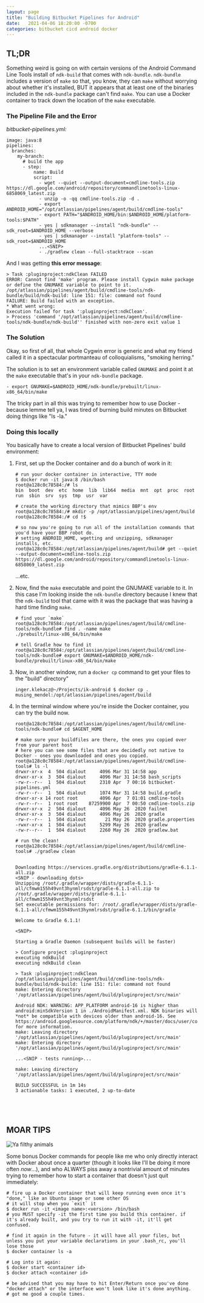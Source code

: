 ```yaml
---
layout: page
title: "Building Bitbucket Pipelines for Android"
date:   2021-04-06 18:20:00 -0700
categories: bitbucket cicd android docker
---
```


## TL;DR ##
Something weird is going on with certain versions of the Android Command Line Tools install of `ndk-build` that comes with `ndk-bundle`.  `ndk-bundle` includes a version of `make` so that, you know, they can `make` without worrying about whether it's installed, BUT it appears that at least one of the binaries included in the `ndk-bundle` package can't find `make`. You can use a Docker container to track down the location of the `make` executable.

### The Pipeline File and the Error ###
_bitbucket-pipelines.yml:_
```
image: java:8
pipelines:
  branches: 
    my-branch:
      # build the app
      - step:
          name: Build
          script:
            - wget --quiet --output-document=cmdline-tools.zip https://dl.google.com/android/repository/commandlinetools-linux-6858069_latest.zip
            - unzip -o -qq cmdline-tools.zip -d .
            - export ANDROID_HOME="/opt/atlassian/pipelines/agent/build/cmdline-tools"
            - export PATH="$ANDROID_HOME/bin:$ANDROID_HOME/platform-tools:$PATH" 
            - yes | sdkmanager --install "ndk-bundle" --sdk_root=$ANDROID_HOME --verbose
            - yes | sdkmanager --install "platform-tools" --sdk_root=$ANDROID_HOME
            ...<SNIP>
            - ./gradlew clean --full-stacktrace --scan
```

And I was getting **this error message**:
```
> Task :pluginproject:ndkClean FAILED
ERROR: Cannot find 'make' program. Please install Cygwin make package
or define the GNUMAKE variable to point to it.
/opt/atlassian/pipelines/agent/build/cmdline-tools/ndk-bundle/build/ndk-build: line 151: file: command not found
FAILURE: Build failed with an exception.
* What went wrong:
Execution failed for task ':pluginproject:ndkClean'.
> Process 'command '/opt/atlassian/pipelines/agent/build/cmdline-tools/ndk-bundle/ndk-build'' finished with non-zero exit value 1
```

### The Solution ###

Okay, so first of all, that whole Cygwin error is generic and what my friend called it in a spectacular portmanteau of colloquialisms, "smoking herring."

The solution is to set an environment variable called `GNUMAKE` and point it at the `make` executable that's in your `ndk-bundle` package.

```
- export GNUMAKE=$ANDROID_HOME/ndk-bundle/prebuilt/linux-x86_64/bin/make
```

The tricky part in all this was trying to remember how to use Docker - because lemme tell ya, I was tired of burning build minutes on Bitbucket doing things like "ls -la."


### Doing this locally ###
You basically have to create a local version of Bitbucket Pipelines' build environment:


1. First, set up the Docker container and do a bunch of work in it:

    ```
    # run your docker container in interactive, TTY mode
    $ docker run -it java:8 /bin/bash
    root@a128c0c78584:/# ls
    bin  boot  dev  etc  home  lib  lib64  media  mnt  opt  proc  root  run  sbin  srv  sys  tmp  usr  var

    # create the working directory that mimics BBP's env
    root@a128c0c78584:/# mkdir -p /opt/atlassian/pipelines/agent/build
    root@a128c0c78584:/# cd !$

    # so now you're going to run all of the installation commands that you'd have your BBP robot do.
    # setting ANDROID_HOME, wgetting and unzipping, sdkmanager installs, etc.
    root@a128c0c78584:/opt/atlassian/pipelines/agent/build# get --quiet --output-document=cmdline-tools.zip https://dl.google.com/android/repository/commandlinetools-linux-6858069_latest.zip
    ```

    ...etc.

2. Now, find the `make` executable and point the GNUMAKE variable to it. In this case I'm looking inside the `ndk-bundle` directory because I knew that the `ndk-build` tool that came with it was the package that was having a hard time finding `make`.

    ```
    # find your `make`
    root@a128c0c78584:/opt/atlassian/pipelines/agent/build/cmdline-tools/ndk-bundle# find . -name make
    ./prebuilt/linux-x86_64/bin/make

    # tell Gradle how to find it
    root@a128c0c78584:/opt/atlassian/pipelines/agent/build/cmdline-tools/ndk-bundle# export GNUMAKE=$ANDROID_HOME/ndk-bundle/prebuilt/linux-x86_64/bin/make
    ```

3. Now, in another window, run a `docker cp` command to get your files to the "build" directory"

    ```
    inger.klekacz@~/Projects/ik-android $ docker cp . musing_mendel:/opt/atlassian/pipelines/agent/build
    ```

4. In the terminal window where you're inside the Docker container, you can try the build now.

    ```
    root@a128c0c78584:/opt/atlassian/pipelines/agent/build/cmdline-tools/ndk-bundle# cd $AGENT_HOME

    # make sure your buildfiles are there, the ones you copied over from your parent host
    # here you can see some files that are decidedly not native to Docker - ones you downloaded and ones you copied.
    root@a128c0c78584:/opt/atlassian/pipelines/agent/build/cmdline-tools# ls -l
    drwxr-xr-x  4  504 dialout     4096 Mar 31 14:58 app
    drwxr-xr-x  3  504 dialout     4096 Mar 31 14:58 bash_scripts
    -rw-r--r--  1  504 dialout     2310 Apr  7 00:16 bitbucket-pipelines.yml
    -rw-r--r--  1  504 dialout     1074 Mar 31 14:58 build.gradle
    drwxr-xr-x 14 root root        4096 Apr  7 01:01 cmdline-tools
    -rw-r--r--  1 root root    87259900 Apr  7 00:50 cmdline-tools.zip
    drwxr-xr-x  2  504 dialout     4096 May 26  2020 failnet
    drwxr-xr-x  3  504 dialout     4096 May 26  2020 gradle
    -rw-r--r--  1  504 dialout       21 May 26  2020 gradle.properties
    -rwxr-xr-x  1  504 dialout     5299 May 26  2020 gradlew
    -rw-r--r--  1  504 dialout     2260 May 26  2020 gradlew.bat

    # run the clean!
    root@a128c0c78584:/opt/atlassian/pipelines/agent/build/cmdline-tools# ./gradlew clean


    Downloading https://services.gradle.org/distributions/gradle-6.1.1-all.zip
    <SNIP - downloading dots>
    Unzipping /root/.gradle/wrapper/dists/gradle-6.1.1-all/cfmwm155h49vnt3hynmlrsdst/gradle-6.1.1-all.zip to /root/.gradle/wrapper/dists/gradle-6.1.1-all/cfmwm155h49vnt3hynmlrsdst
    Set executable permissions for: /root/.gradle/wrapper/dists/gradle-6.1.1-all/cfmwm155h49vnt3hynmlrsdst/gradle-6.1.1/bin/gradle

    Welcome to Gradle 6.1.1!

    <SNIP>

    Starting a Gradle Daemon (subsequent builds will be faster)

    > Configure project :pluginproject
    executing ndkBuild
    executing ndkBuild clean

    > Task :pluginproject:ndkClean
    /opt/atlassian/pipelines/agent/build/cmdline-tools/ndk-bundle/build/ndk-build: line 151: file: command not found
    make: Entering directory '/opt/atlassian/pipelines/agent/build/pluginproject/src/main'

    Android NDK: WARNING: APP_PLATFORM android-16 is higher than android:minSdkVersion 1 in ./AndroidManifest.xml. NDK binaries will *not* be compatible with devices older than android-16. See https://android.googlesource.com/platform/ndk/+/master/docs/user/common_problems.md for more information.    
    make: Leaving directory '/opt/atlassian/pipelines/agent/build/pluginproject/src/main'
    make: Entering directory '/opt/atlassian/pipelines/agent/build/pluginproject/src/main'

    ...<SNIP - tests running>...

    make: Leaving directory '/opt/atlassian/pipelines/agent/build/pluginproject/src/main'

    BUILD SUCCESSFUL in 1m 14s
    3 actionable tasks: 1 executed, 2 up-to-date
    ```
&nbsp;
---
## MOAR TIPS ##

![Ya filthy animals](https://media.giphy.com/media/3ofT5Mzq0fk0ts1vig/giphy.gif)


Some bonus Docker commands for people like me who only directly interact with Docker about once a quarter (though it looks like I'll be doing it more often _now_...), and who ALWAYS piss away a nontrivial amount of minutes trying to remember how to start a container that doesn't just quit immediately:

```
# fire up a Docker container that will keep running even once it's "done," like an Ubuntu image or some other OS
# it will stop when you `exit` it
$ docker run -it <image name>:<version> /bin/bash 
# you MUST specify -it the first time you build this container. if it's already built, and you try to run it with -it, it'll get confused.

# find it again in the future - it will have all your files, but unless you put your variable declarations in your .bash_rc, you'll lose those
$ docker container ls -a

# Log into it again:
$ docker start <container id>
$ docker attach <container id>

# be advised that you may have to hit Enter/Return once you've done "docker attach" or the interface won't look like it's done anything. 
# got me good a couple times.
```
